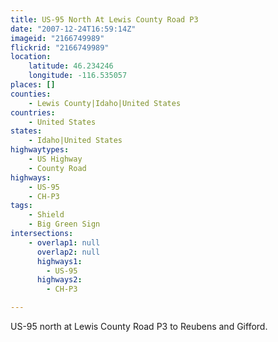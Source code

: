 ```yaml
---
title: US-95 North At Lewis County Road P3
date: "2007-12-24T16:59:14Z"
imageid: "2166749989"
flickrid: "2166749989"
location:
    latitude: 46.234246
    longitude: -116.535057
places: []
counties:
    - Lewis County|Idaho|United States
countries:
    - United States
states:
    - Idaho|United States
highwaytypes:
    - US Highway
    - County Road
highways:
    - US-95
    - CH-P3
tags:
    - Shield
    - Big Green Sign
intersections:
    - overlap1: null
      overlap2: null
      highways1:
        - US-95
      highways2:
        - CH-P3

---
```

US-95 north at Lewis County Road P3 to Reubens and Gifford.